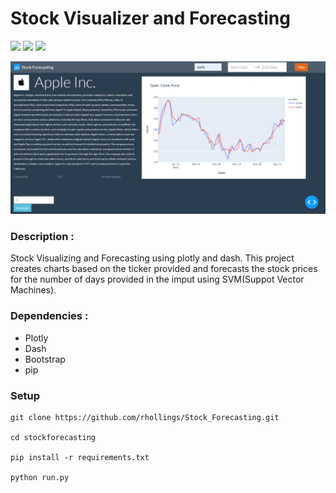 # Stock Visualizer and Forecasting

![](https://img.shields.io/badge/python-3-brightgreen.svg) ![](https://img.shields.io/badge/plotly-4.14-red.svg) ![](https://img.shields.io/badge/dash-2.3-blue.svg)

![Preview](https://github.com/rhollings/Stock_Forecasting/blob/master/images/dashboard.png?raw=true)

### Description :

Stock Visualizing and Forecasting using plotly and dash. This project creates charts based on the ticker provided and forecasts the stock prices for the number of days provided in the imput using SVM(Suppot Vector Machines).

### Dependencies :

- Plotly
- Dash
- Bootstrap
- pip

### Setup

```
git clone https://github.com/rhollings/Stock_Forecasting.git

cd stockforecasting

pip install -r requirements.txt

python run.py
```

<!--
https://devcenter.heroku.com/articles/upgrading-to-the-latest-stack  #to upgrade to lastest version
->
